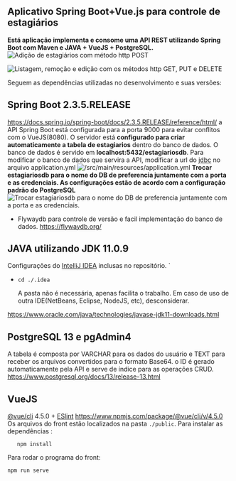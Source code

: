 

## Aplicativo Spring Boot+Vue.js para controle de estagiários
**Está aplicação implementa e consome uma API REST utilizando Spring Boot com Maven e JAVA + VueJS + PostgreSQL.**
![Adição de estagiários com método http POST ](https://ibb.co/F7RHbL9)

![Listagem, remoção e edição com os métodos http GET, PUT e DELETE](https://ibb.co/2NkdBBb)

Seguem as dependências utilizadas no desenvolvimento e suas versões:

## Spring Boot 2.3.5.RELEASE
https://docs.spring.io/spring-boot/docs/2.3.5.RELEASE/reference/html/
a API Spring Boot está configurada para a porta 9000 para evitar conflitos com o VueJS(8080).
O servidor está **configurado para criar automaticamente a tabela de estagiarios** dentro do banco de dados.
O banco de dados é servido em **localhost:5432/estagiariosdb**.
Para modificar o banco de dados que servira a API, modificar a url do [jdbc](https://jdbc.postgresql.org/) no arquivo  application.yml
![/src/main/resources/application.yml](https://ibb.co/5rSy15w) 
**Trocar estagiariosdb para o nome do DB de preferencia juntamente com a porta e as credenciais. As configurações estão de acordo com a configuração padrão do PostgreSQL**![Trocar estagiariosdb para o nome do DB de preferencia juntamente com a porta e as credenciais.](https://ibb.co/qNDXxJQ)
 - Flywaydb para controle de versão e facil implementação do banco de dados. https://flywaydb.org/

## JAVA  utilizando JDK 11.0.9
Configurações do [IntelliJ IDEA](https://www.jetbrains.com/idea/resources/) inclusas no repositório. 
 `

 - `cd ./.idea`
 
   A pasta não é necessária, apenas facilita o trabalho. Em caso de uso de outra IDE(NetBeans, Eclipse, NodeJS, etc), desconsiderar.

https://www.oracle.com/java/technologies/javase-jdk11-downloads.html

## PostgreSQL 13 e pgAdmin4
A tabela é composta por VARCHAR para os dados do usuário e TEXT para receber os arquivos convertidos para o formato Base64. o ID é gerado automaticamente pela API e serve de índice para as operações CRUD.
https://www.postgresql.org/docs/13/release-13.html


## VueJS
[@vue/cli](https://cli.vuejs.org/) 4.5.0 + [ESlint](https://eslint.org/)
https://www.npmjs.com/package/@vue/cli/v/4.5.0
Os arquivos do front estão localizados na pasta `./public`.
Para instalar as dependências :
 

       npm install

Para rodar o programa do front:

    npm run serve


